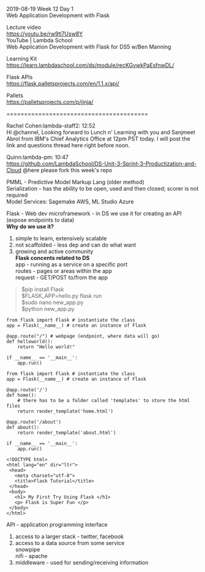2019-08-19 Week 12 Day 1  
Web Application Development with Flask  

Lecture video  
https://youtu.be/rw9tl7Usw8Y   
YouTube | Lambda School  
Web Application Development with Flask for DS5 w/Ben Manning  

Learning Kit  
https://learn.lambdaschool.com/ds/module/recKGvwkPaEsfnwDL/  

Flask APIs  
https://flask.palletsprojects.com/en/1.1.x/api/  

Pallets  
https://palletsprojects.com/p/jinja/    

========================================

Rachel Cohen:lambda-staff2: 12:52  
Hi @channel, Looking forward to Lunch n' Learning with you and Sanjmeet Abrol from IBM's Chief Analytics Office at 12pm PST today. I will post the link and questions thread here right before noon. 

Quinn:lambda-pm: 10:47   
https://github.com/LambdaSchool/DS-Unit-3-Sprint-3-Productization-and-Cloud @here please fork this week's repo  

PMML - Predictive Model Markup Lang (older method)  
Serialization - has the ability to be open, used and then closed; scorer is not required  
Model Services: Sagemake AWS, ML Studio Azure  

Flask - Web dev microframework - in DS we use it for creating an API (expose endpoints to data)  
**Why do we use it?**    
1. simple to learn, extensively scalable  
2. not scaffolded - less dep and can do what want  
3. growing and active community  
**Flask concents related to DS**    
app - running as a service on a specific port  
routes - pages or areas within the app  
request - GET/POST to/from the app  
> $pip install Flask  
> $FLASK_APP=hello.py flask run  
> $sudo nano new_app.py  
> $python new_app.py  
```
from flask import Flask # instantiate the class  
app = Flask(__name__) # create an instance of Flask   
 
@app.route("/") # webpage (endpoint, where data will go)  
def helloworld():
    return "Hello world!" 

if __name__ == '__main__':  
    app.run()   
```   
```
from flask import Flask # instantiate the class  
app = Flask(__name__) # create an instance of Flask  

@app.route('/')
def home():   
    # there has to be a folder called 'templates' to store the html files  
    return render_template('home.html')  
    
@app.route('/about')
def about():
    return render_template('about.html')   
    
if __name__ == '__main__':  
    app.run()  
```
```
<!DOCTYPE html>
<html lang="en" dir="ltr">
 <head>
   <meta charset="utf-8">
   <title>Flask Tutorial</title>
 </head>
 <body>
   <h1> My First Try Using Flask </h1>
   <p> Flask is Super Fun </p>
 </body>
</html>
```

API - application programming interface  
1. access to a larger stack - twitter, facebook  
2. access to a data source from some service  
snowpipe  
nifi - apache  
3. middleware - used for sending/receiving information   



